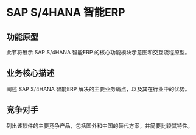 # SAP S/4HANA 智能ERP

## 功能原型

此节将展示 SAP S/4HANA 智能ERP 的核心功能模块示意图和交互流程原型。

## 业务核心描述

阐述 SAP S/4HANA 智能ERP 解决的主要业务痛点，以及其在行业中的优势。

## 竞争对手

列出该软件的主要竞争产品，包括国外和中国的替代方案，并简要比较其特性。
